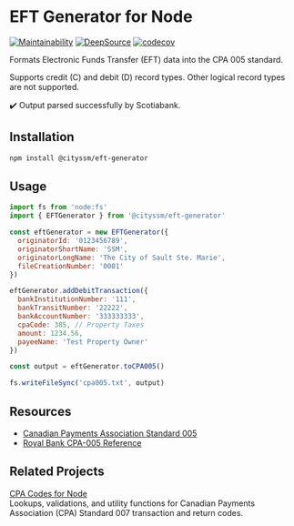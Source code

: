 # EFT Generator for Node

[![Maintainability](https://api.codeclimate.com/v1/badges/b0fcaa947fb6dee89832/maintainability)](https://codeclimate.com/github/cityssm/node-eft-generator/maintainability)
[![DeepSource](https://app.deepsource.com/gh/cityssm/node-eft-generator.svg/?label=active+issues&show_trend=true&token=cznyFIk-aMahhJdonnA8yjqZ)](https://app.deepsource.com/gh/cityssm/node-eft-generator/?ref=repository-badge)
[![codecov](https://codecov.io/gh/cityssm/node-eft-generator/graph/badge.svg?token=JLS2JHUC4O)](https://codecov.io/gh/cityssm/node-eft-generator)

Formats Electronic Funds Transfer (EFT) data into the CPA 005 standard.

Supports credit (C) and debit (D) record types.
Other logical record types are not supported.

✔️ Output parsed successfully by Scotiabank.

## Installation

```sh
npm install @cityssm/eft-generator
```

## Usage

```javascript
import fs from 'node:fs'
import { EFTGenerator } from '@cityssm/eft-generator'

const eftGenerator = new EFTGenerator({
  originatorId: '0123456789',
  originatorShortName: 'SSM',
  originatorLongName: 'The City of Sault Ste. Marie',
  fileCreationNumber: '0001'
})

eftGenerator.addDebitTransaction({
  bankInstitutionNumber: '111',
  bankTransitNumber: '22222',
  bankAccountNumber: '333333333',
  cpaCode: 385, // Property Taxes
  amount: 1234.56,
  payeeName: 'Test Property Owner'
})

const output = eftGenerator.toCPA005()

fs.writeFileSync('cpa005.txt', output)
```

## Resources

- [Canadian Payments Association Standard 005](https://www.payments.ca/sites/default/files/standard005eng.pdf)
- [Royal Bank CPA-005 Reference](https://www.rbcroyalbank.com/ach/file-451771.pdf)

## Related Projects

[CPA Codes for Node](https://github.com/cityssm/node-cpa-codes)<br />
Lookups, validations, and utility functions for Canadian Payments Association (CPA) Standard 007 transaction and return codes.
